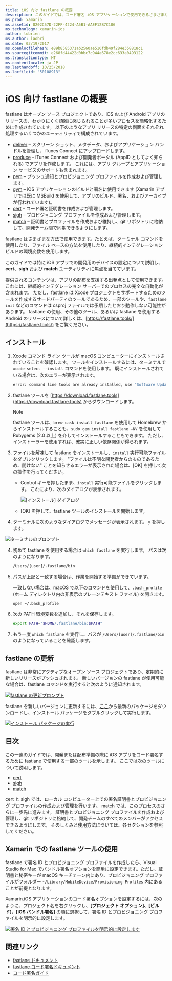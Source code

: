 ```yaml
---
title: iOS 向け fastlane の概要
description: このガイドでは、コード署名 iOS アプリケーションで使用できるさまざまな fastlane ツールを紹介します。 fastlane ツールの更新、インストール、使用方法について説明します。
ms.prod: xamarin
ms.assetid: 8202C57D-22FF-4224-A5B1-AAEF12B7C106
ms.technology: xamarin-ios
author: lobrien
ms.author: laobri
ms.date: 03/19/2017
ms.openlocfilehash: e89b8585371ab2560ae510fdb49f284e358818c1
ms.sourcegitcommit: e268fd44422d0bbc7c944a678e2cc633a0493122
ms.translationtype: HT
ms.contentlocale: ja-JP
ms.lasthandoff: 10/25/2018
ms.locfileid: "50108913"
---
```

# <a name="introduction-to-fastlane-for-ios"></a>iOS 向け fastlane の概要

fastlane はオープン ソース プロジェクトであり、iOS および Android アプリのリリースの、わかりにくく煩雑に感じられることが多いプロセスを簡略化するために作成されています。 以下のようなアプリ リリースの特定の側面をそれぞれ処理するいくつかのユーティリティで構成されています。

- [deliver](https://github.com/fastlane/fastlane/tree/master/deliver#readme) – スクリーン ショット、メタデータ、およびアプリケーション バンドルを管理し、iTunes Connect にアップロードします。
- [produce](https://github.com/fastlane/fastlane/tree/master/produce#readme) – iTunes Connect および開発者ポータル (AppID としてよく知られる) でアプリを作成します。 これには、アプリ グループとアプリケーション サービスのサポートも含まれます。
- [pem](https://github.com/fastlane/fastlane/tree/master/pem#readme) – プッシュ通知とプロビジョニング プロファイルを作成および管理します。
- [gym](https://github.com/fastlane/fastlane/tree/master/gym#readme) – iOS アプリケーションのビルドと署名に使用できます  (Xamarin アプリでは既に MSBuild を使用して、アプリのビルド、署名、およびアーカイブが行われています)。
- [cert](https://github.com/fastlane/fastlane/tree/master/cert#readme) – コード署名証明書を作成および管理します。 
- [sigh](https://github.com/fastlane/fastlane/tree/master/sigh#readme) – プロビジョニング プロファイルを作成および管理します。
- [match](https://github.com/fastlane/fastlane/tree/master/match#readme) – 証明書とプロファイルを作成および維持し、git リポジトリに格納して、開発チーム間で同期できるようにします。

fastlane はさまざまな方法で使用できます。たとえば、ターミナル コマンドを使用したり、ファイル ベースの方法を使用したり、継続的インテグレーション ビルドの環境変数を使用します。 

このガイドでは特に iOS アプリでの開発用のデバイスの設定について説明し、**cert**、**sigh** および **match** ユーティリティに焦点を当てています。 

提供されるコンテンツは、アプリの配布を支援する出発点として使用できます。これには、継続的インテグレーション サーバーでのプロセスの完全な自動化が含まれます。 ただし、fastlane は Xcode プロジェクトをサポートするためのツールを作成するサードパーティのツールであるため、一部のツールや、`fastlane init` などのコマンドは csproj ファイルでは予期したとおり動作しない可能性があります。 fastlane の使用、その他のツール、あるいは fastlane を使用する Android のリリースについて詳しくは、[https://fastlane.tools/](https://fastlane.tools/) をご覧ください。

<a name="Installation" />

## <a name="installation"></a>インストール

1. Xcode コマンド ライン ツールが macOS コンピューターにインストールされていることを確認します。 ツールをインストールするには、ターミナルで `xcode-select --install` コマンドを使用します。 既にインストールされている場合は、次のエラーが表示されます。

    ```bash
    error: command line tools are already installed, use "Software Update" to install updates
    ```

2. fastlane ツールを [https://download.fastlane.tools](https://download.fastlane.tools) からダウンロードします。 

    > [!NOTE]
    > fastlane ツールは、`brew cask install fastlane` を使用して Homebrew からインストールすることも、`sudo gem install fastlane –NV` を使用して Rubygems (2.0 以上) を介してインストールすることもできます。 ただし、インストーラーを使用すれば、確実に正しい依存関係が得られます。 

3. ファイルを解凍して fastlane をインストールし、`install` 実行可能ファイルをダブルクリックします。 "ファイルは不明な開発者からのものであるため、開けない" ことを知らせるエラーが表示された場合は、[OK] を押して次の操作を行ってください。
    - Control キーを押したまま、`install` 実行可能ファイルをクリックします。 これにより、次のダイアログが表示されます。

      ![](images/fastlane-image12.png "[インストール] ダイアログ")
    
    - [OK] を押して、fastlane ツールのインストールを開始します。

4. ターミナルに次のようなダイアログでメッセージが表示されます。 `y` を押します。

  ![](images/fastlane-image13.png "ターミナルのプロンプト")
 
4. 初めて fastlane を使用する場合は `which fastlane` を実行します。 パスは次のようになります。 

    ```bash
    /Users/[user]/.fastlane/bin
    ```

5. パスが上記と一致する場合は、作業を開始する準備ができています。

     一致しない場合は、macOS で以下のコマンドを使用して、`.bash_profile` (ホーム ディレクトリ内の非表示のプレーンテキスト ファイル) を開きます。

    ```bash
    open ~/.bash_profile
    ```

6. 次の PATH 環境変数を追加し、それを保存します。 

    ```bash
    export PATH="$HOME/.fastlane/bin:$PATH"
    ```

7.  もう一度 `which fastlane` を実行し、パスが `/Users/[user]/.fastlane/bin` のようになっていることを確認します。


## <a name="updating-fastlane"></a>fastlane の更新

fastlane は非常にアクティブなオープン ソース プロジェクトであり、定期的に新しいリリースがプッシュされます。 新しいバージョンの fastlane が使用可能な場合は、fastlane コマンドを実行すると次のように通知されます。

[![](images/fastlane-image0.png "fastlane の更新プロンプト")](images/fastlane-image0.png#lightbox)


fastlane を新しいバージョンに更新するには、[ここ](https://download.fastlane.tools)から最新のパッケージをダウンロードし、インストール パッケージをダブルクリックして実行します。

[![](images/fastlane-image0a.png "インストール パッケージの実行")](images/fastlane-image0a.png#lightbox)


## <a name="contents"></a>目次

この一連のガイドでは、開発または配布準備の際に iOS アプリをコード署名するために fastlane で使用する一部のツールを示します。 ここでは次のツールについて説明します。

- [cert](~/ios/deploy-test/provisioning/fastlane/cert.md)
- [sigh](~/ios/deploy-test/provisioning/fastlane/sigh.md)
- [match](~/ios/deploy-test/provisioning/fastlane/match.md)

cert と sigh では、ローカル コンピューター上での署名証明書とプロビジョニング プロファイルの作成および管理を行います。 match では、このプロセスのさらに一歩先に進みます。 証明書とプロビジョニング プロファイルを作成および管理し、git リポジトリに格納して、開発チームのすべてのメンバーがアクセスできるようにします。 そのしくみと使用方法については、各セクションを参照してください。

## <a name="using-fastlane-tools-with-xamarin"></a>Xamarin での fastlane ツールの使用

fastlane で署名 ID とプロビジョニング プロファイルを作成したら、Visual Studio for Mac でバンドル署名オプションを簡単に設定できます。ただし、証明書と秘密キーが macOS キーチェーン内にあり、プロビジョニング プロファイルがフォルダー `~/Library/MobileDevice/Provisioning Profiles` 内にあることが前提となります。

Xamarin.iOS アプリケーションのコード署名オプションを設定するには、次のように、プロジェクト名を右クリックし、**[プロジェクト オプション]、[ビルド]、[iOS バンドル署名]** の順に選択して、署名 ID とプロビジョニング プロファイルを明示的に設定します。

[![](images/fastlane-image11.png "署名 ID とプロビジョニング プロファイルを明示的に設定します")](images/fastlane-image11.png#lightbox)

## <a name="related-links"></a>関連リンク

- [fastlane ドキュメント](https://fastlane.tools/)
- [fastlane コード署名ドキュメント](https://docs.fastlane.tools/codesigning/getting-started/)
- [コード署名ガイド](https://codesigning.guide/)
